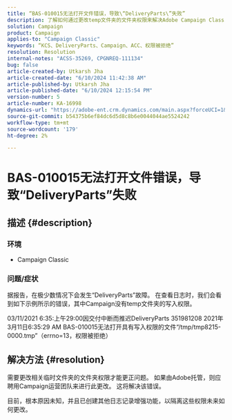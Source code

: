 ```yaml
---
title: “BAS-010015无法打开文件错误，导致\“DeliveryParts\”失败”
description: 了解如何通过更改temp文件夹的文件夹权限来解决Adobe Campaign Classic中的\“DeliveryParts\”失败。
solution: Campaign
product: Campaign
applies-to: "Campaign Classic"
keywords: “KCS、DeliveryParts、Campaign、ACC、权限被拒绝”
resolution: Resolution
internal-notes: "ACSS-35269, CPGNREQ-111134"
bug: false
article-created-by: Utkarsh Jha
article-created-date: "6/10/2024 11:42:38 AM"
article-published-by: Utkarsh Jha
article-published-date: "6/10/2024 12:15:54 PM"
version-number: 5
article-number: KA-16998
dynamics-url: "https://adobe-ent.crm.dynamics.com/main.aspx?forceUCI=1&pagetype=entityrecord&etn=knowledgearticle&id=b9565f85-1e27-ef11-840a-002248084fbb"
source-git-commit: b54375b6ef84dc6d5d8c8b6e0044044ae5524242
workflow-type: tm+mt
source-wordcount: '179'
ht-degree: 2%

---
```


# BAS-010015无法打开文件错误，导致“DeliveryParts”失败

## 描述 {#description}


### <b>环境</b>

- Campaign Classic




### <b>问题/症状</b>

据报告，在极少数情况下会发生“DeliveryParts”故障。 在查看日志时，我们会看到如下示例所示的错误，其中Campaign没有temp文件夹的写入权限。

03/11/2021 6:35:上午29:00因交付中断而推迟DeliveryParts 351981208 2021年3月11日6:35:29 AM BAS-010015无法打开具有写入权限的文件“/tmp/tmp8215-0000.tmp”（errno=13，权限被拒绝）




## 解决方法 {#resolution}


需要更改相关临时文件夹的文件夹权限才能更正问题。 如果由Adobe托管，则应聘用Campaign运营团队来进行此更改。 这将解决该错误。

目前，根本原因未知，并且已创建其他日志记录增强功能，以隔离这些权限未来如何更改。
